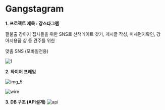 # Gangstagram
**1. 프로젝트 제목 : 강스타그램**

팔불출 강아지 집사들을 위한 SNS로 산책메이트 찾기, 게시글 작성, 미세먼지확인, 강아지용품 샵 등 견주를 위한

맞춤 SNS (모바일전용)



![1](https://user-images.githubusercontent.com/96563287/148009369-0693b89d-a53f-4698-a519-f64aa9708313.JPG)




**2. 와이어 프레임**

![img_5](https://user-images.githubusercontent.com/96563287/148009402-897419d6-b529-4fd5-909c-a397b2703748.png)




![wire](https://user-images.githubusercontent.com/96563287/148009426-fc06526c-688b-49d3-88ca-a2349248d604.jpg)




**3. DB 구조 (API설계)**
![api](https://user-images.githubusercontent.com/96563287/148009572-4fe7ac4e-3821-4906-8ba9-4c491d731970.JPG)
